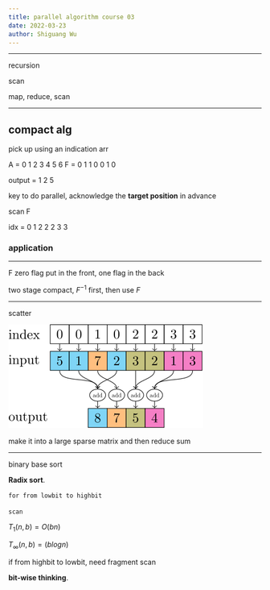 ```yaml
---
title: parallel algorithm course 03
date: 2022-03-23
author: Shiguang Wu
---
```


---

recursion

scan

map, reduce, scan

---

## compact alg

pick up using an indication arr

A = 0 1 2 3 4 5 6
F = 0 1 1 0 0 1 0

output = 1 2 5

key to do parallel, acknowledge the **target position** in advance

scan F

idx = 0 1 2 2 2 3 3

### application

---

F zero flag put in the front, one flag in the back

two stage compact, $F^{-1}$ first, then use $F$

---

scatter

![what is scatter](/images/scatter.svg)

make it into a large sparse matrix and then reduce sum

---

binary base sort

**Radix sort**.

```t
for from lowbit to highbit

scan
```

$T_1(n,b)=O(bn)$

$T_\infty(n,b)=(blogn)$

if from highbit to lowbit, need fragment scan

**bit-wise thinking**.
